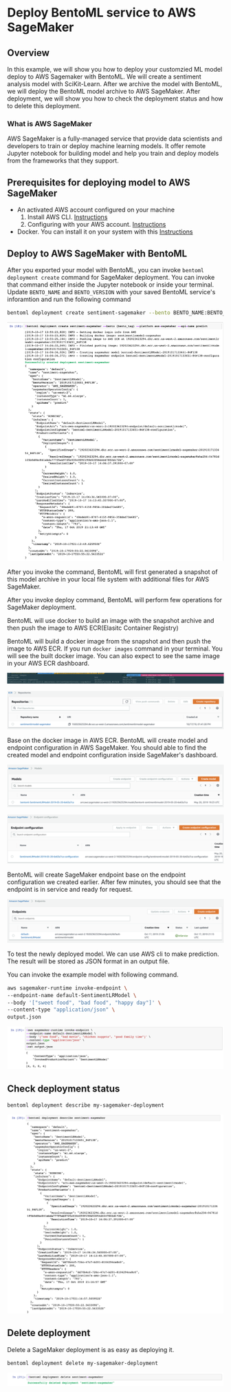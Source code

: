 # Deploy BentoML service to AWS SageMaker

## Overview

In this example, we will show you how to deploy your customzied ML model deploy to AWS Sagemaker with BentoML.
We will create a sentiment analysis model with SciKit-Learn.
After we archive the model with BentoML, we will deploy the BentoML model archive to AWS SageMaker.
After deployment, we will show you how to check the deployment status and how to delete this deployment.

### What is AWS SageMaker

AWS SageMaker is a fully-managed service that provide data scientists and developers to train or deploy machine learning models.
It offer remote Jupyter notebook for building model and help you train and deploy models from the frameworks that they support.

## Prerequisites for deploying model to AWS SageMaker

* An activated AWS account configured on your machine
   1. Install AWS CLI. [Instructions](https://docs.aws.amazon.com/cli/latest/userguide/cli-chap-install.html)
   2. Configuring with your AWS account. [Instructions](https://docs.aws.amazon.com/cli/latest/userguide/cli-chap-configure.html)
* Docker. You can install it on your system with this [Instructions](https://docs.docker.com/install/)

## Deploy to AWS SageMaker with BentoML

After you exported your model with BentoML, you can invoke `bentoml deployment create` command for SageMaker deployment. You can invoke that command either inside the Jupyter notebook or inside your terminal.
Update `BENTO_NAME` and `BENTO_VERSION` with your saved BentoML service's inforamtion and run the following command

```bash
bentoml deployment create sentiment-sagemaker --bento BENTO_NAME:BENTO_VERSION --platform=aws-sagemaker --region=AWS_REGION --api-name=predict
```

![ScreenShot](./deploying-sagemaker.png)

After you invoke the command, BentoML will first generated a snapshot of this model archive in your local file system with additional files for AWS SageMaker.

After you invoke deploy command, BentoML will perform few operations for SageMaker deployment.

BentoML will use docker to build an image with the snapshot archive and then push the image to AWS ECR(Elasitc Container Registry)

BentoML will build a docker image from the snapshot and then push the image to AWS ECR. If you run `docker images` command in your terminal. You will see the built docker image.
You can also expect to see the same image in your AWS ECR dashboard.

![ScreenShot](./docker-image.png)

![ScreenShot](./aws-ecr.png)

Base on the docker image in AWS ECR.  BentoML will create model and endpoint configuration in AWS SageMaker.
You should able to find the created model and endpoint configuration inside SageMaker's dashboard.

![ScreenShot](./aws-model.png)

![ScreenShot](./aws-endpoint-config.png)


BentoML will create SageMaker endpoint base on the endpoint configuration we created earlier.  After few minutes, you should see that the endpoint is in service and ready for request.

![ScreenShot](./aws-endpoint.png)


To test the newly deployed model.  We can use AWS cli to make prediction.  The result will be stored as JSON format in an output file.

You can invoke the example model with following command.

```bash
aws sagemaker-runtime invoke-endpoint \
--endpoint-name default-SentimentLRModel \
--body '["sweet food", "bad food", "happy day"]' \
--content-type "application/json" \
output.json
```

![ScreenShot](./test-prediction.png)

## Check deployment status

```bash
bentoml deployment describe my-sagemaker-deployment
```

![ScreenShot](./describe-deployment.png)

## Delete deployment

Delete a SageMaker deployment is as easy as deploying it.

```bash
bentoml deployment delete my-sagemaker-deployment
```

![ScreenShot](./delete-deployment.png)
